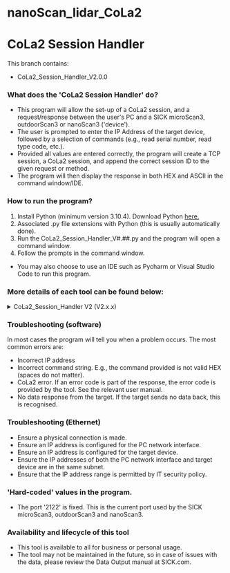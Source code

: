 # nanoScan_lidar_CoLa2

# CoLa2 Session Handler
This branch contains:
- CoLa2_Session_Handler_V2.0.0

### What does the 'CoLa2 Session Handler' do?
- This program will allow the set-up of a CoLa2 session, and a request/response between the user's PC and a SICK microScan3, outdoorScan3 or nanoScan3 ('device').
- The user is prompted to enter the IP Address of the target device, followed by a selection of commands (e.g., read serial number, read type code, etc.).
- Provided all values are entered correctly, the program will create a TCP session, a CoLa2 session, and append the correct session ID to the given request or method.
- The program will then display the response in both HEX and ASCII in the command window/IDE.

### How to run the program?
1. Install Python (minimum version 3.10.4). Download Python [here.](https://www.python.org/downloads/) 
2. Associated .py file extensions with Python (this is usually automatically done).
3. Run the CoLa2_Session_Handler_V#.##.py and the program will open a command window.
4. Follow the prompts in the command window.
- You may also choose to use an IDE such as Pycharm or Visual Studio Code to run this program.

### More details of each tool can be found below:

<details><summary>CoLa2_Session_Handler V2 (V2.x.x)</summary>
  
  ## Cola2_Session_Handler_V2.0.0.py
Version 2.0.0 created on 05.07.2023 by James Edwards

  ### What are the benefits of version 2 of the CoLa2 session handler?
  - Allows the user to make all 17 standard read variables, both methods and even custom CoLA2 commands such as write commands, or yet to be released variables.
  - The tool prints the results of all 17 standard read variables in an easy to read manner. 
  - Any data that requires conversion is automatically converted into the correct values.
  - This tool can be used in place of the CoLa2 Data Output Activator tool.
  - This tool can be used in combination to read TCP measurement data frames to use in the Ethernet Data Output Viewer (please see the other branch).
  - Lastly, the code has been refined and optimised.

  ### How to use the program?
Follow the prompts:
1. Firstly enter the IP address of the target device (e.g., microScan3). Press enter.
2. Enter the command type (Read variable, invoking a method or custom CoLa2 command). press enter.
3. If selection 'Read variable':
   - Enter a number between 1 and 17 according to the table of commands.
   - In most cases, the data result is printed directly. In other cases, you may need to enter an additional parameter, such as choosing the correct channel.
4. If selection 'Invoke a method':
   - Enter a number between 1 and 2 according to the table of commands.
   - In both cases (Identifying a device and configuring the data output) further parameters will need to be entered.
   - Depending on the method, either the display will flash blue for the given time, or the UDP data output will be activated/changed according to the given parameters.
5. If selection 'Custom CoLa2 command':
   - Copy the CoLa2 command in valid HEX. The session ID is not important (e.g., 00000000 would be suitable).
   - The data result is printed directly in both HEX and ASCII.
6. Choose to send another request by entering 'y' or closing the program.
</details>

### Troubleshooting (software)
In most cases the program will tell you when a problem occurs. The most common errors are:
- Incorrect IP address
- Incorrect command string. E.g., the command provided is not valid HEX (spaces do not matter).
- CoLa2 error.  If an error code is part of the response, the error code is provided by the tool. See the relevant user manual.
- No data response from the target. If the target sends no data back, this is recognised.

### Troubleshooting (Ethernet)
- Ensure a physical connection is made.
- Ensure an IP address is configured for the PC network interface.
- Ensure an IP address is configured for the target device.
- Ensure the IP addresses of both the PC network interface and target device are in the same subnet.
- Ensure that the IP address range is permitted by IT security policy.

### 'Hard-coded' values in the program.
- The port '2122' is fixed. This is the current port used by the SICK microScan3, outdoorScan3 and nanoScan3.

### Availability and lifecycle of this tool
- This tool is available to all for business or personal usage.
- The tool may not be maintained in the future, so in case of issues with the data, please review the Data Output manual at SICK.com.
